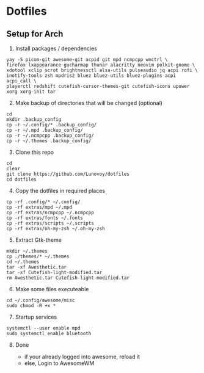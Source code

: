 # Dotfiles

## Setup for Arch

1. Install packages / dependencies
```
yay -S picom-git awesome-git acpid git mpd ncmpcpp wmctrl \
firefox lxappearance gucharmap thunar alacritty neovim polkit-gnome \
xdotool xclip scrot brightnessctl alsa-utils pulseaudio jq acpi rofi \
inotify-tools zsh mpdris2 bluez bluez-utils bluez-plugins acpi acpi_call \
playerctl redshift cutefish-cursor-themes-git cutefish-icons upower xorg xorg-init tar
```

 2. Make backup of directories that will be changed (optional)

 ```
cd 
mkdir .backup_config
cp -r ~/.config/* .backup_config/
cp -r ~/.mpd .backup_config/
cp -r ~/.ncmpcpp .backup_config/
cp -r ~/.themes .backup_config/
 ```

3. Clone this repo

```
cd
clear
git clone https://github.com/Lunovoy/dotfiles
cd dotfiles
```

4. Copy the dotfiles in required places

```
cp -rf .config/* ~/.config/
cp -rf extras/mpd ~/.mpd
cp -rf extras/ncmpcpp ~/.ncmpcpp
cp -rf extras/fonts ~/.fonts
cp -rf extras/scripts ~/.scripts
cp -rf extras/oh-my-zsh ~/.oh-my-zsh
```

5. Extract Gtk-theme

```
mkdir ~/.themes
cp ./themes/* ~/.themes
cd ~/.themes
tar -xf Awesthetic.tar
tar -xf Cutefish-light-modified.tar
rm Awesthetic.tar Cutefish-light-modified.tar
```

6. Make some files executeable

```
cd ~/.config/awesome/misc
sudo chmod -R +x *
```

7. Startup services

```
systemctl --user enable mpd
sudo systemctl enable bluetooth
```

8. Done

    * if your already logged into awesome, reload it
    * else, Login to AwesomeWM
